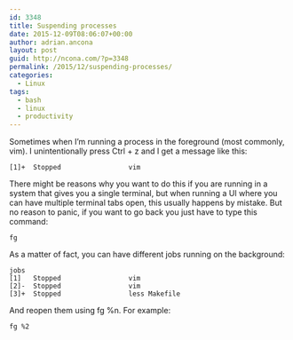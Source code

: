 ```yaml
---
id: 3348
title: Suspending processes
date: 2015-12-09T08:06:07+00:00
author: adrian.ancona
layout: post
guid: http://ncona.com/?p=3348
permalink: /2015/12/suspending-processes/
categories:
  - Linux
tags:
  - bash
  - linux
  - productivity
---
```

Sometimes when I&#8217;m running a process in the foreground (most commonly, vim). I unintentionally press Ctrl + z and I get a message like this:

```
[1]+  Stopped                 vim
```

There might be reasons why you want to do this if you are running in a system that gives you a single terminal, but when running a UI where you can have multiple terminal tabs open, this usually happens by mistake. But no reason to panic, if you want to go back you just have to type this command:

```
fg
```

As a matter of fact, you can have different jobs running on the background:

```
jobs
[1]   Stopped                 vim
[2]-  Stopped                 vim
[3]+  Stopped                 less Makefile
```

And reopen them using fg %n. For example:

```
fg %2
```
